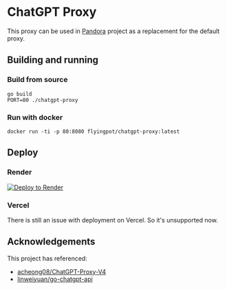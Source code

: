 # ChatGPT Proxy

This proxy can be used in [Pandora](https://github.com/pengzhile/pandora) project as a replacement for the default proxy.

## Building and running

### Build from source

```
go build
PORT=80 ./chatgpt-proxy
```

### Run with docker

```
docker run -ti -p 80:8080 flyingpot/chatgpt-proxy:latest
```

## Deploy

### Render

[![Deploy to Render](https://render.com/images/deploy-to-render-button.svg)](https://render.com/deploy?repo=https://github.com/flyingpot/chatgpt-proxy)

### Vercel

There is still an issue with deployment on Vercel. So it's unsupported now.

## Acknowledgements

This project has referenced:
- [acheong08/ChatGPT-Proxy-V4](https://github.com/acheong08/ChatGPT-Proxy-V4)
- [linweiyuan/go-chatgpt-api](https://github.com/linweiyuan/go-chatgpt-api)
